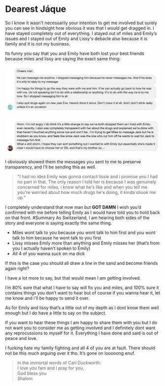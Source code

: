 # Dearest Jáque

So I know it wasn't necessarily your intention to get me involved but surely you can see in hindsight how obvious it was that I would get dragged in.
I have stayed completely out of everything. I stayed out of miles and Emily’s issues and I stayed out of Emily and Lissy's debacle also because it is family and it is not my business.

Its funny you say that you and Emily have both lost your best friends because miles and lissy are saying the exact same thing:

![Miles misses you a lot](img/miles_statement.png)


![Lissy miss emily a lot plus shes a gay](img/lissy_statement.png)

I obviously showed them the messages you sent to me to preserve transparency, and I’ll be sending this as well.

> "I had no idea Emily was gonna contact lissie and i promise you I had no part in that. The only reason I told her is because I was genuinely concerned for miles, i know what he's like and when you tell me you're worried about how much drugs he's doing, it kinda shook me up.”

I completely understand that now man but **GOT DAMN** I wish you’d confirmed with me before telling Emily as I would have told you to hold back on that front.
#Summary
As Switzerland, I am hearing both sides of the story and everyone is saying exactly the same thing.

* Miles wont talk to you because you wont talk to him first and you wont talk to him because he wont talk to you first
* Lissy misses Emily more than anything and Emily misses her (that’s from you I actually haven’t spoken to Emily)
* All 4 of you wanna suck on ma dick

If this is the case you should all draw a line in the sand and become friends again right?

I have a lot more to say, but that would mean I am getting involved.

I’m 80% sure that what I have to say will fix you and miles, and 100% sure it contains things you don’t want to hear but of course if you wanna hear it, let me know and i'll be happy to send it over.

As for Emily and lissy that’s a little out of my depth as I dont know them well enough but I do have a little to say on the subject.

If you want to hear these things I am happy to share them with you but I do not want you to consider me as getting involved and I definitely dont want any reprocussions to myself for it. Everything I have done and said is out of peace and love.

I fucking hate my family fighting and all 4 of you are at fault. There should not be this much arguing over it tho. It’s gone on looooong enuf.

>In the immortal words of Carl Duckworth:  
>I love you fam and I pray for you,  
>God bless you  
>Shalom
